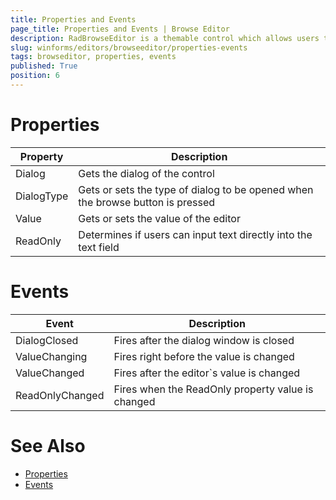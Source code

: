 ```yaml
---
title: Properties and Events
page_title: Properties and Events | Browse Editor
description: RadBrowseEditor is a themable control which allows users to select a file or a directory from the file system or directly to type the full path in the editor.
slug: winforms/editors/browseeditor/properties-events
tags: browseditor, properties, events
published: True
position: 6 
---
```


# Properties

|Property|Description|
|----|----|
|Dialog|Gets the dialog of the control|
|DialogType|Gets or sets the type of dialog to be opened when the browse button is pressed|
|Value|Gets or sets the value of the editor|
|ReadOnly|Determines if users can input text directly into the text field|

# Events

|Event|Description|
|----|----|
|DialogClosed|Fires after the dialog window is closed|
|ValueChanging|Fires right before the value is changed|
|ValueChanged|Fires after the editor`s value is changed|
|ReadOnlyChanged|Fires when the ReadOnly property value is changed|

# See Also

* [Properties](http://docs.telerik.com/devtools/winforms/api/html/Properties_T_Telerik_WinControls_UI_RadBrowseEditor.htm)
* [Events](http://docs.telerik.com/devtools/winforms/api/html/Events_T_Telerik_WinControls_UI_RadBrowseEditor.htm)